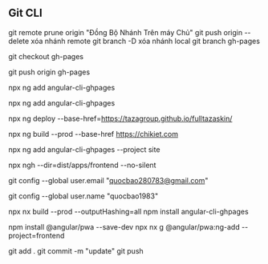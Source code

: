 ## Git CLI
git remote prune origin "Đồng Bộ Nhánh Trên máy Chủ"
git push origin --delete  xóa nhánh remote
git branch -D xóa nhánh local
git branch gh-pages

git checkout gh-pages

git push origin gh-pages

npx ng add angular-cli-ghpages

npx ng add angular-cli-ghpages

npx ng deploy --base-href=https://tazagroup.github.io/fulltazaskin/

npx ng build --prod --base-href https://chikiet.com

npx ng add angular-cli-ghpages --project site

npx ngh --dir=dist/apps/frontend  --no-silent

git config --global user.email "quocbao280783@gmail.com"

git config --global user.name "quocbao1983"

npx nx build --prod --outputHashing=all
npm install angular-cli-ghpages

npm install @angular/pwa --save-dev
npx nx g @angular/pwa:ng-add --project=frontend

git add .
git commit -m "update"
git push